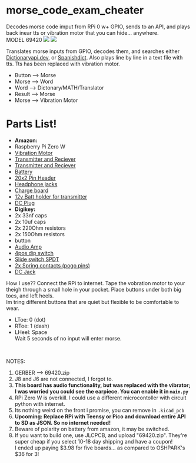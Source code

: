 # morse_code_exam_cheater
Decodes morse code imput from RPi 0 w+ GPIO, sends to an API, and plays back inear tts or vibration motor that you can hide... anywhere.<br>
MODEL 69420
<img src="https://raw.githubusercontent.com/E-Krabs/morse_code_exam_cheater/main/~3D_dark_front.png"></img>
<img src="https://raw.githubusercontent.com/E-Krabs/morse_code_exam_cheater/main/~3D_dark_back.png"></img>

Translates morse inputs from GPIO, decodes them, and searches either <a href="https://api.dictionaryapi.dev">Dictionaryapi.dev</a>, or <a href="https://spanishdict.com">Spanishdict</a>.
Also plays line by line in a text file with tts. Tts has been replaced with vibration motor.

<ul>
  <li>Button --> Morse</li>
  <li>Morse --> Word</li>
  <li>Word --> Dictonary/MATH/Translator</li>
  <li>Result --> Morse</li>
  <li>Morse --> Vibration Motor</li>
</ul>

<h1>Parts List!</h1>
<ul>
  <li><b>Amazon:</b></li>
  <li>Raspberry Pi Zero W</li>
  <li><a href="https://www.amazon.com/dp/B07PHRX7QH?psc=1&ref=ppx_yo2ov_dt_b_product_details">Vibration Motor</a></li>
  <li><a href="https://www.amazon.com/dp/B08YN5CPBN?psc=1&ref=ppx_yo2ov_dt_b_product_details">Transmitter and Reciever</a></li>
  <li><a href="https://www.amazon.com/dp/B08YN5CPBN?psc=1&ref=ppx_yo2ov_dt_b_product_details">Transmitter and Reciever</a></li>
  <li><a href="https://www.amazon.com/dp/B09DPNCLQZ?psc=1&ref=ppx_yo2ov_dt_b_product_details">Battery</a></li>
  <li><a href="https://www.amazon.com/dp/B09MYRVJ65?psc=1&ref=ppx_yo2ov_dt_b_product_details">20x2 Pin Header</a></li>
  <li><a href="https://www.amazon.com/dp/B07MFKKWG5?psc=1&ref=ppx_yo2ov_dt_b_product_details">Headphone jacks</a></li>
  <li><a href="https://www.amazon.com/dp/B08R1MJWK3?psc=1&ref=ppx_yo2ov_dt_b_product_details">Charge board</a></li>
  <li><a href="https://www.amazon.com/dp/B07C2Z2VSG?psc=1&ref=ppx_yo2ov_dt_b_product_details">12v Batt holder for transmitter</a></li>
  <li><a href="https://www.amazon.com/gp/product/B079ZY3MQB/ref=ox_sc_saved_title_1?smid=A3LK35U87Q7KHP&psc=1">DC Plug</a></li>
  <li><b>Digikey:</b></li>
  <li>2x 33nf caps</li>
  <li>2x 10uf caps</li>
  <li>2x 220Ohm resistors</li>
  <li>2x 150Ohm resistors</li>
  <li>button</li>
  <li><a href="https://www.aliexpress.com/item/2251832734091476.html?spm=a2g0o.productlist.0.0.11765d4az0uH2i&algo_pvid=263211c2-3214-4162-9301-3bb8ea627da0&algo_exp_id=263211c2-3214-4162-9301-3bb8ea627da0-26&pdp_ext_f=%7B%22sku_id%22%3A%2266042057184%22%7D&pdp_npi=2%40dis%21USD%21%210.22%21%21%21%21%21%40210318b916570550813852749e847a%2166042057184%21sea">Audio Amp</a></li>
  <li><a href="https://www.digikey.com/en/products/detail/cit-relay-and-switch/KG04ET/12503505">4pos dip switch</a></li>
  <li><a href="https://www.digikey.com/en/products/detail/c-k/OS102011MA1QN1/1981430">Slide switch SPDT</a></li>
  <li><a href="https://www.digikey.com/en/products/detail/mill-max-manufacturing-corp/0906-0-15-20-76-14-11-0/1147048">2x Spring contacts (pogo pins)</a></li>
  <li><a href="https://www.digikey.com/en/products/detail/cui-devices/PJ-083BH/9830155">DC Jack</a></li>
</ul>
How I use??
Connect the RPi to internet. Tape the vobration motor to your theigh through a small hole in your pocket. Place buttons under both big toes, and left heels.<br>
Im tring different buttons that are quiet but flexible to be comfortable to wear.<br>
<ul>
  <li>LToe: 0 (dot)<br></li>
  <li>RToe: 1 (dash)<br></li>
  <li>LHeel: Space<br></li>
Wait 5 seconds of no input will enter morse.
</ul><br>

NOTES:<br>
<ol>
  <li>GERBER --> 69420.zip</li>
  <li>J8 and J6 are not connected, I forgot to.<br></li>
  <li><b>This board has audio functionality, but was replaced with the vibrator; I was worried you could see the earpiece. You can enable it in <code>main.py</code></b></li>
  <li>RPi Zero W is overkill. I could use a different microcontoller with circuit python with internet.<br></li>
  <li>Its nothing weird on the front i promise, you can remove in <code>.kicad_pcb</code><br></li>
  <li><b>Upcoming: Replace RPi with Teensy or Pico and download entire API to SD as JSON. So no internet needed!</b><br></li>
  <li>Beware of polarity on battery from amazon, it may be switched.</li>
  <li>If you want to build one, use JLCPCB, and upload "69420.zip". They're super cheap if you select 10-18 day shipping and have a coupon!<br>
  I ended up paying $3.98 for five boards... as compared to OSHPARK's $36 for 3!</li>
</ol>

